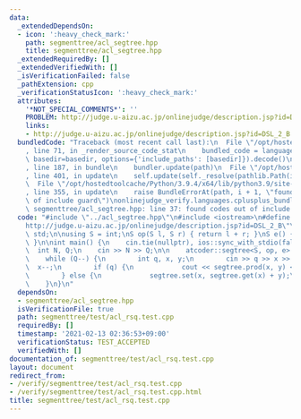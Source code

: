 ```yaml
---
data:
  _extendedDependsOn:
  - icon: ':heavy_check_mark:'
    path: segmenttree/acl_segtree.hpp
    title: segmenttree/acl_segtree.hpp
  _extendedRequiredBy: []
  _extendedVerifiedWith: []
  _isVerificationFailed: false
  _pathExtension: cpp
  _verificationStatusIcon: ':heavy_check_mark:'
  attributes:
    '*NOT_SPECIAL_COMMENTS*': ''
    PROBLEM: http://judge.u-aizu.ac.jp/onlinejudge/description.jsp?id=DSL_2_B
    links:
    - http://judge.u-aizu.ac.jp/onlinejudge/description.jsp?id=DSL_2_B
  bundledCode: "Traceback (most recent call last):\n  File \"/opt/hostedtoolcache/Python/3.9.4/x64/lib/python3.9/site-packages/onlinejudge_verify/documentation/build.py\"\
    , line 71, in _render_source_code_stat\n    bundled_code = language.bundle(stat.path,\
    \ basedir=basedir, options={'include_paths': [basedir]}).decode()\n  File \"/opt/hostedtoolcache/Python/3.9.4/x64/lib/python3.9/site-packages/onlinejudge_verify/languages/cplusplus.py\"\
    , line 187, in bundle\n    bundler.update(path)\n  File \"/opt/hostedtoolcache/Python/3.9.4/x64/lib/python3.9/site-packages/onlinejudge_verify/languages/cplusplus_bundle.py\"\
    , line 401, in update\n    self.update(self._resolve(pathlib.Path(included), included_from=path))\n\
    \  File \"/opt/hostedtoolcache/Python/3.9.4/x64/lib/python3.9/site-packages/onlinejudge_verify/languages/cplusplus_bundle.py\"\
    , line 355, in update\n    raise BundleErrorAt(path, i + 1, \"found codes out\
    \ of include guard\")\nonlinejudge_verify.languages.cplusplus_bundle.BundleErrorAt:\
    \ segmenttree/acl_segtree.hpp: line 37: found codes out of include guard\n"
  code: "#include \"../acl_segtree.hpp\"\n#include <iostream>\n#define PROBLEM \"\
    http://judge.u-aizu.ac.jp/onlinejudge/description.jsp?id=DSL_2_B\"\nusing namespace\
    \ std;\n\nusing S = int;\nS op(S l, S r) { return l + r; }\nS e() { return 0;\
    \ }\n\nint main() {\n    cin.tie(nullptr), ios::sync_with_stdio(false);\n\n  \
    \  int N, Q;\n    cin >> N >> Q;\n\n    atcoder::segtree<S, op, e> segtree(N);\n\
    \    while (Q--) {\n        int q, x, y;\n        cin >> q >> x >> y;\n      \
    \  x--;\n        if (q) {\n            cout << segtree.prod(x, y) << '\\n';\n\
    \        } else {\n            segtree.set(x, segtree.get(x) + y);\n        }\n\
    \    }\n}\n"
  dependsOn:
  - segmenttree/acl_segtree.hpp
  isVerificationFile: true
  path: segmenttree/test/acl_rsq.test.cpp
  requiredBy: []
  timestamp: '2021-02-13 02:36:53+09:00'
  verificationStatus: TEST_ACCEPTED
  verifiedWith: []
documentation_of: segmenttree/test/acl_rsq.test.cpp
layout: document
redirect_from:
- /verify/segmenttree/test/acl_rsq.test.cpp
- /verify/segmenttree/test/acl_rsq.test.cpp.html
title: segmenttree/test/acl_rsq.test.cpp
---
```

